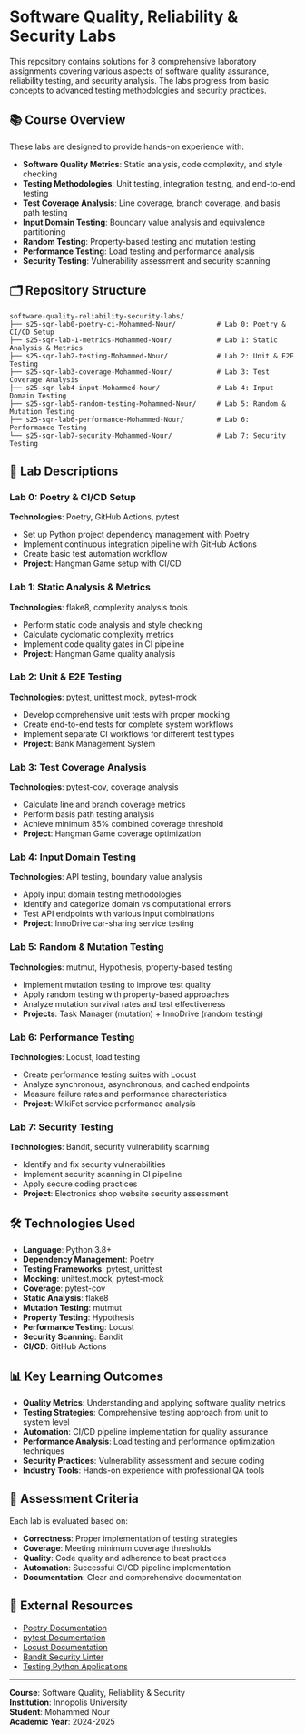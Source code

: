 # Software Quality, Reliability & Security Labs

This repository contains solutions for 8 comprehensive laboratory assignments covering various aspects of software quality assurance, reliability testing, and security analysis. The labs progress from basic concepts to advanced testing methodologies and security practices.

## 📚 Course Overview

These labs are designed to provide hands-on experience with:

- **Software Quality Metrics**: Static analysis, code complexity, and style checking
- **Testing Methodologies**: Unit testing, integration testing, and end-to-end testing
- **Test Coverage Analysis**: Line coverage, branch coverage, and basis path testing
- **Input Domain Testing**: Boundary value analysis and equivalence partitioning
- **Random Testing**: Property-based testing and mutation testing
- **Performance Testing**: Load testing and performance analysis
- **Security Testing**: Vulnerability assessment and security scanning

## 🗂️ Repository Structure

```log
software-quality-reliability-security-labs/
├── s25-sqr-lab0-poetry-ci-Mohammed-Nour/          # Lab 0: Poetry & CI/CD Setup
├── s25-sqr-lab-1-metrics-Mohammed-Nour/           # Lab 1: Static Analysis & Metrics
├── s25-sqr-lab2-testing-Mohammed-Nour/            # Lab 2: Unit & E2E Testing
├── s25-sqr-lab3-coverage-Mohammed-Nour/           # Lab 3: Test Coverage Analysis
├── s25-sqr-lab4-input-Mohammed-Nour/              # Lab 4: Input Domain Testing
├── s25-sqr-lab5-random-testing-Mohammed-Nour/     # Lab 5: Random & Mutation Testing
├── s25-sqr-lab6-performance-Mohammed-Nour/        # Lab 6: Performance Testing
└── s25-sqr-lab7-security-Mohammed-Nour/           # Lab 7: Security Testing
```

## 🧪 Lab Descriptions

### Lab 0: Poetry & CI/CD Setup

**Technologies**: Poetry, GitHub Actions, pytest

- Set up Python project dependency management with Poetry
- Implement continuous integration pipeline with GitHub Actions
- Create basic test automation workflow
- **Project**: Hangman Game setup with CI/CD

### Lab 1: Static Analysis & Metrics

**Technologies**: flake8, complexity analysis tools

- Perform static code analysis and style checking
- Calculate cyclomatic complexity metrics
- Implement code quality gates in CI pipeline
- **Project**: Hangman Game quality analysis

### Lab 2: Unit & E2E Testing

**Technologies**: pytest, unittest.mock, pytest-mock

- Develop comprehensive unit tests with proper mocking
- Create end-to-end tests for complete system workflows
- Implement separate CI workflows for different test types
- **Project**: Bank Management System

### Lab 3: Test Coverage Analysis

**Technologies**: pytest-cov, coverage analysis

- Calculate line and branch coverage metrics
- Perform basis path testing analysis
- Achieve minimum 85% combined coverage threshold
- **Project**: Hangman Game coverage optimization

### Lab 4: Input Domain Testing

**Technologies**: API testing, boundary value analysis

- Apply input domain testing methodologies
- Identify and categorize domain vs computational errors
- Test API endpoints with various input combinations
- **Project**: InnoDrive car-sharing service testing

### Lab 5: Random & Mutation Testing

**Technologies**: mutmut, Hypothesis, property-based testing

- Implement mutation testing to improve test quality
- Apply random testing with property-based approaches
- Analyze mutation survival rates and test effectiveness
- **Projects**: Task Manager (mutation) + InnoDrive (random testing)

### Lab 6: Performance Testing

**Technologies**: Locust, load testing

- Create performance testing suites with Locust
- Analyze synchronous, asynchronous, and cached endpoints
- Measure failure rates and performance characteristics
- **Project**: WikiFet service performance analysis

### Lab 7: Security Testing

**Technologies**: Bandit, security vulnerability scanning

- Identify and fix security vulnerabilities
- Implement security scanning in CI pipeline
- Apply secure coding practices
- **Project**: Electronics shop website security assessment

## 🛠️ Technologies Used

- **Language**: Python 3.8+
- **Dependency Management**: Poetry
- **Testing Frameworks**: pytest, unittest
- **Mocking**: unittest.mock, pytest-mock
- **Coverage**: pytest-cov
- **Static Analysis**: flake8
- **Mutation Testing**: mutmut
- **Property Testing**: Hypothesis
- **Performance Testing**: Locust
- **Security Scanning**: Bandit
- **CI/CD**: GitHub Actions

## 📊 Key Learning Outcomes

- **Quality Metrics**: Understanding and applying software quality metrics
- **Testing Strategies**: Comprehensive testing approach from unit to system level
- **Automation**: CI/CD pipeline implementation for quality assurance
- **Performance Analysis**: Load testing and performance optimization techniques
- **Security Practices**: Vulnerability assessment and secure coding
- **Industry Tools**: Hands-on experience with professional QA tools

## 📝 Assessment Criteria

Each lab is evaluated based on:

- **Correctness**: Proper implementation of testing strategies
- **Coverage**: Meeting minimum coverage thresholds
- **Quality**: Code quality and adherence to best practices
- **Automation**: Successful CI/CD pipeline implementation
- **Documentation**: Clear and comprehensive documentation

## 🔗 External Resources

- [Poetry Documentation](https://python-poetry.org/docs/)
- [pytest Documentation](https://docs.pytest.org/)
- [Locust Documentation](https://docs.locust.io/)
- [Bandit Security Linter](https://bandit.readthedocs.io/)
- [Testing Python Applications](https://testdriven.io/blog/testing-python/)

---

**Course**: Software Quality, Reliability & Security  
**Institution**: Innopolis University  
**Student**: Mohammed Nour  
**Academic Year**: 2024-2025
